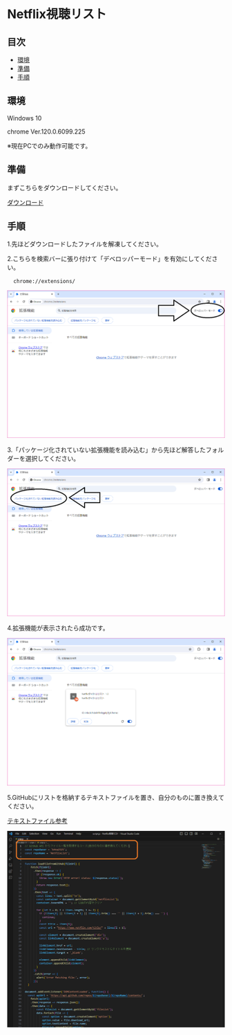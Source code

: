 <h1>Netflix視聴リスト</h1>

## 目次

- [環境](#environment)
- [準備](#preparation)
- [手順](#process)

<h2 id="environment">環境</h2>
    <p>Windows 10</p>
    <p>chrome Ver.120.0.6099.225</p>
    <p>※現在PCでのみ動作可能です。</p>

<h2 id="preparation">準備</h2>
  <p>まずこちらをダウンロードしてください。</p>
  
  [ダウンロード](https://github.com/k4na2525/Netflix-/raw/main/Netflix%E8%A6%96%E8%81%B4%E3%83%AA%E3%82%B9%E3%83%88Ver.1.0.zip)
  
<h2 id="process">手順</h2>
  <p>1.先ほどダウンロードしたファイルを解凍してください。</p>
    
  <p>2.こちらを検索バーに張り付けて「デベロッパーモード」を有効にしてください。</p>
    
  ```
    chrome://extensions/
  ```

  <img alt="デベロッパーモード" src="imgs\chrome-1.png" />

  <p>3.「パッケージ化されていない拡張機能を読み込む」から先ほど解答したフォルダーを選択してください。</p>
  <img alt="パッケージ読み込み" src="imgs\chrome-2.png" />

  <p>4.拡張機能が表示されたら成功です。</p>
  <img alt="パッケージ読み込み" src="imgs\chrome-3.png" />

  <p>5.GitHubにリストを格納するテキストファイルを置き、自分のものに置き換えてください。</p>
  
  [テキストファイル参考](https://github.com/k4na2525/NetflixList)

  <img alt="パッケージ読み込み" src="imgs\JS-1.png" />
